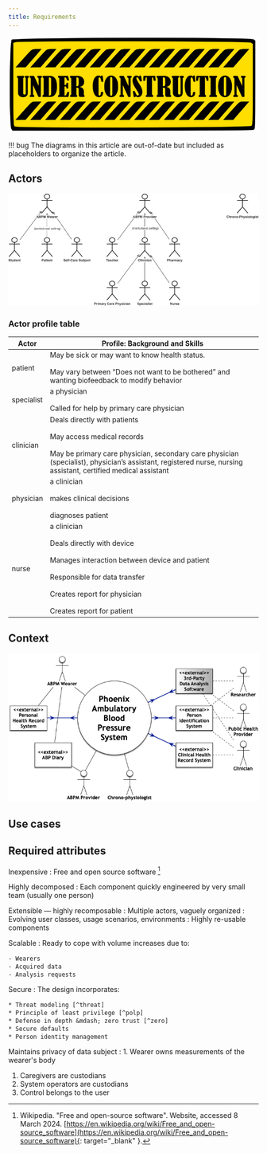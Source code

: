 ```yaml
---
title: Requirements
---
```

![Under Construction](../images/underconstruction.svg)

!!! bug
    The diagrams in this article are out-of-date but included as placeholders to organize the article.

## Actors

![Actors](../images/requirements-actors-model.png)

### Actor profile table

| Actor | Profile: Background and Skills |
| ----- | ------------------------------ |
| patient | May be sick or may want to know health status.<br><br>May vary between “Does not want to be bothered” and wanting biofeedback to modify behavior |
| specialist | a physician<br><br>Called for help by primary care physician |
| clinician | Deals directly with patients<br><br>May access medical records<br><br>May be primary care physician, secondary care physician (specialist), physician’s assistant, registered nurse, nursing assistant, certified medical assistant |
| physician | a clinician<br><br>makes clinical decisions<br><br>diagnoses patient |
| nurse | a clinician<br><br>Deals directly with device<br><br>Manages interaction between device and patient<br><br>Responsible for data transfer<br><br>Creates report for physician<br><br>Creates report for patient |

## Context

![Context Diagram](../images/context-diagram.png)

## Use cases

## Required attributes

Inexpensive
: Free and open source software [^foss]

Highly decomposed
: Each component quickly engineered by very small team (usually one person)

Extensible &mdash; highly recomposable
: Multiple actors, vaguely organized
: Evolving user classes, usage scenarios, environments
: Highly re-usable components

Scalable
: Ready to cope with volume increases due to:

    - Wearers
    - Acquired data
    - Analysis requests

Secure
: The design incorporates:

    * Threat modeling [^threat]
    * Principle of least privilege [^polp]
    * Defense in depth &mdash; zero trust [^zero]
    * Secure defaults
    * Person identity management

Maintains privacy of data subject
: 1. Wearer owns measurements of the wearer's body
  1. Caregivers are custodians
  1. System operators are custodians
  1. Control belongs to the user


[^foss]: Wikipedia. "Free and open-source software". Website, accessed 8 March 2024. [https://en.wikipedia.org/wiki/Free_and_open-source_software](https://en.wikipedia.org/wiki/Free_and_open-source_software){: target="_blank" }.

[^threat]: Wikipedia. "Threat model". Website, accessed 8 March 2024. [https://en.wikipedia.org/wiki/Threat_model](https://en.wikipedia.org/wiki/Threat_model){: target="_blank" }.

[^polp]: Wikipedia. "Priciple of Least Privelege". Website, accessed 8 March 2024. [https://en.wikipedia.org/wiki/Principle_of_least_privilege](https://en.wikipedia.org/wiki/Principle_of_least_privilege){: target="_blank" }.

[^zero]: Wikipedia. "Zero Trust Security Model". Website, accessed 8 March 2024. [https://en.wikipedia.org/wiki/Zero_trust_security_model](https://en.wikipedia.org/wiki/Zero_trust_security_model){: target="_blank" }.
